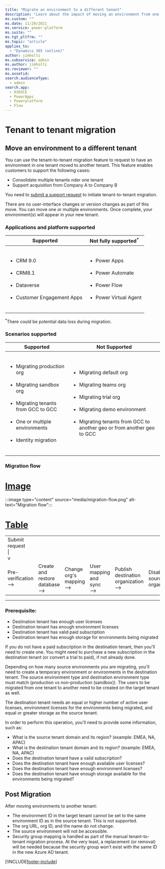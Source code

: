 ```yaml
---
title: "Migrate an environment to a different tenant"
description: "Learn about the impact of moving an environment from one tenant to another. Review the prerequisites and considerations before submitting a request." 
ms.custom: ""
ms.date: 11/29/2021
ms.service: power-platform
ms.suite: ""
ms.tgt_pltfrm: ""
ms.topic: "article"
applies_to: 
  - "Dynamics 365 (online)"
author: jimholtz
ms.subservice: admin
ms.author: jimholtz
ms.reviewer: ""
ms.assetid: 
search.audienceType: 
  - admin
search.app:
  - D365CE
  - PowerApps
  - Powerplatform
  - Flow
---
```

# Tenant to tenant migration

## Move an environment to a different tenant

You can use the tenant-to-tenant migration feature to request to have an environment in one tenant moved to another tenant. This feature enables customers to support the following cases:

- Consolidate multiple tenants  nder one tenant
- Support acquisition from Company A to Company B

You need to [submit a support request](get-help-support.md) to initiate tenant-to-tenant migration. 

There are no user-interface changes or version changes as part of this move. You can move one or multiple environments. Once complete, your environment(s) will appear in your new tenant.

### Applications and platform supported

| Supported | Not fully supported<sup>*</sup> |
|-------------------------|-------------------------|
| <ul></br><li>CRM 9.0</li></br><li>CRM8.1</li></br><li>Dataverse</li></br><li>Customer Engagement Apps</li></br></ul> | <ul></br><li>Power Apps</li></br><li>Power Automate</li></br><li>Power Flow</li></br><li>Power Virtual Agent</li></br></ul> |

<sup>*</sup>There could be potential data loss during migration.

### Scenarios supported

| Supported | Not Supported |
|-------------------------|-------------------------|
| <ul></br><li>Migrating production org</li></br><li>Migrating sandbox org</li></br><li>Migrating tenants from GCC to GCC</li></br><li>One or multiple environments</li></br><li>Identity migration</li></br></ul> | <ul></br><li>Migrating default org</li></br><li>Migrating teams org</li></br><li>Migrating trial org</li></br><li>Migrating demo environment</li></br><li>Migrating tenants from GCC to another geo or from another geo to GCC</li></br></ul> |

### Migration flow

# [Image](#tab/image)

:::image type="content" source="media/migration-flow.png" alt-text="Migration flow":::

# [Table](#tab/table)

<table>
  <tr>
    <td>Submit request<br>|<br>v </td>
    <td colspan="5"></td>
  </tr>
  <tr>
    <td>Pre-verification<br>--></td>
    <td>Create and restore database<br>--></td>
    <td>Change org's mapping<br>--></td>
    <td>User mapping and sync<br>--></td>
    <td>Publish destination organization<br>--></td>
    <td>Disable source organization</td>
  </tr>
</table>

---

### Prerequisite:

- Destination tenant has enough user licenses
- Destination tenant has enough environment licenses
- Destination tenant has valid paid subscription
- Destination tenant has enough storage for environments being migrated

If you do not have a paid subscription in the destination tenant, then you'll need to create one. You might need to purchase a new subscription in the destination tenant (or convert a trial to paid), if not already done.

Depending on how many source environments you are migrating, you'll need to create a temporary environment or environments in the destination tenant. The source environment type and destination environment type must match (production vs non-production (sandbox)). The users to be migrated from one tenant to another need to be created on the target tenant as well.

The destination tenant needs an equal or higher number of active user licenses, environment licenses for the environments being migrated, and equal or greater storage as the source tenant.

In order to perform this operation, you'll need to provide some information, such as:

- What is the source tenant domain and its region? (example: EMEA, NA, APAC)
- What is the destination tenant domain and its region? (example: EMEA, NA, APAC)
- Does the destination tenant have a valid subscription?
- Does the destination tenant have enough available user licenses?
- Does the destination tenant have enough environment licenses?
- Does the destination tenant have enough storage available for the environments being migrated?

## Post Migration

After moving environments to another tenant:

- The environment ID in the target tenant cannot be set to the same environment ID as in the source tenant. This is not supported.
- The org URL, org ID, and the name do not change.
- The source environment will not be accessible.
- Security group mapping is handled as part of the manual tenant-to-tenant migration process. At the very least, a replacement (or removal) will be needed because the security group won't exist with the same ID in the new Azure AD tenant.




[!INCLUDE[footer-include](../includes/footer-banner.md)]
